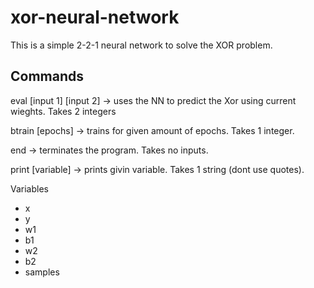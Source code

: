 # xor-neural-network

This is a simple 2-2-1 neural network to solve the XOR problem.

## Commands

eval [input 1] [input 2] -> uses the NN to predict the Xor using current wieghts. Takes 2 integers

btrain [epochs] -> trains for given amount of epochs. Takes 1 integer.

end -> terminates the program. Takes no inputs.

print [variable] -> prints givin variable. Takes 1 string (dont use quotes).

Variables
- x
- y
- w1
- b1
- w2
- b2
- samples
